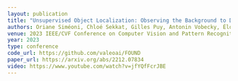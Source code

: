 ```yaml
---
layout: publication
title: "Unsupervised Object Localization: Observing the Background to Discover Objects"
authors: Oriane Siméoni, Chloé Sekkat, Gilles Puy, Antonin Vobecky, Éloi Zablocki, Patrick Pérez
venue: 2023 IEEE/CVF Conference on Computer Vision and Pattern Recognition (CVPR 2023)
year: 2023
type: conference
code_url: https://github.com/valeoai/FOUND
paper_url: https://arxiv.org/abs/2212.07834
video: https://www.youtube.com/watch?v=jfYQfFcrJBE
---
```

